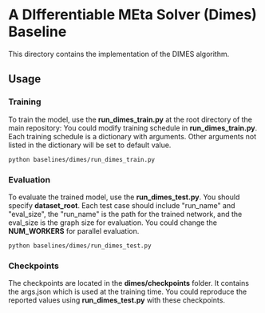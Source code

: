 # A DIfferentiable MEta Solver (Dimes) Baseline

This directory contains the implementation of the DIMES algorithm.

## Usage

### Training

To train the model, use the **run_dimes_train.py** at the root directory of the main repository:
You could modify training schedule in **run_dimes_train.py**. 
Each training schedule is a dictionary with arguments. 
Other arguments not listed in the dictionary will be set to default value. 

```
python baselines/dimes/run_dimes_train.py
```

### Evaluation

To evaluate the trained model, use the **run_dimes_test.py**. 
You should specify **dataset_root**.
Each test case should include "run_name" and "eval_size", the "run_name" is the path for the trained network, and the eval_size is the graph size for evaluation. 
You could change the **NUM_WORKERS** for parallel evaluation.


```
python baselines/dimes/run_dimes_test.py
```

### Checkpoints

The checkpoints are located in the **dimes/checkpoints** folder. 
It contains the args.json which is used at the training time. 
You could reproduce the reported values using **run_dimes_test.py** with these checkpoints. 
